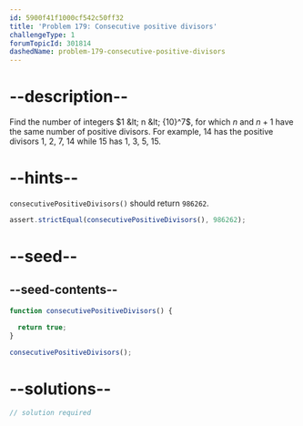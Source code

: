 ```yaml
---
id: 5900f41f1000cf542c50ff32
title: 'Problem 179: Consecutive positive divisors'
challengeType: 1
forumTopicId: 301814
dashedName: problem-179-consecutive-positive-divisors
---
```


# --description--

Find the number of integers $1 &lt; n &lt; {10}^7$, for which $n$ and $n + 1$ have the same number of positive divisors. For example, 14 has the positive divisors 1, 2, 7, 14 while 15 has 1, 3, 5, 15.

# --hints--

`consecutivePositiveDivisors()` should return `986262`.

```js
assert.strictEqual(consecutivePositiveDivisors(), 986262);
```

# --seed--

## --seed-contents--

```js
function consecutivePositiveDivisors() {

  return true;
}

consecutivePositiveDivisors();
```

# --solutions--

```js
// solution required
```
